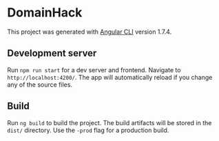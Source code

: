 # DomainHack

This project was generated with [Angular CLI](https://github.com/angular/angular-cli) version 1.7.4.

## Development server

Run `npm run start` for a dev server and frontend. Navigate to `http://localhost:4200/`. The app will automatically reload if you change any of the source files.

## Build

Run `ng build` to build the project. The build artifacts will be stored in the `dist/` directory. Use the `-prod` flag for a production build.

